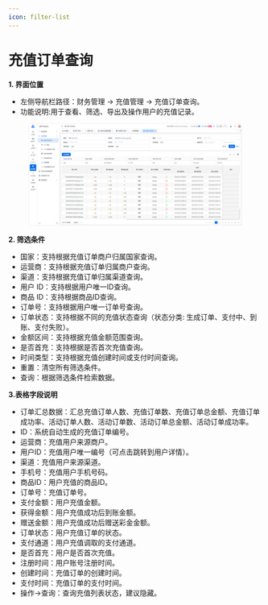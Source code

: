 ```yaml
---
icon: filter-list
---
```


# 充值订单查询

**1. 界面位置**

* 左侧导航栏路径：财务管理 → 充值管理 → 充值订单查询。
* 功能说明:用于查看、筛选、导出及操作用户的充值记录。

<figure><img src="../../.gitbook/assets/image (208).png" alt=""><figcaption></figcaption></figure>

**2. 筛选条件**

* 国家：支持根据充值订单商户归属国家查询。
* 运营商：支持根据充值订单归属商户查询。
* 渠道：支持根据充值订单归属渠道查询。
* 用户 ID：支持根据用户唯一ID查询。
* 商品 ID：支持根据商品ID查询。
* 订单号：支持根据用户唯一订单号查询。
* 订单状态：支持根据不同的充值状态查询（状态分类: 生成订单、支付中、到账、支付失败）。
* 金额区间：支持根据充值金额范围查询。
* 是否首充：支持根据是否首次充值查询。
* 时间类型：支持根据充值创建时间或支付时间查询。
* 重置：清空所有筛选条件。
* 查询：根据筛选条件检索数据。

**3.表格字段说明**

* 订单汇总数据：汇总充值订单人数、充值订单数、充值订单总金额、充值订单成功率、活动订单人数、活动订单数、活动订单总金额、活动订单成功率。
* ID：系统自动生成的充值订单编号。
* 运营商：充值用户来源商户。
* 用户ID：充值用户唯一编号（可点击跳转到用户详情）。
* 渠道：充值用户来源渠道。
* 手机号：充值用户手机号码。
* 商品ID：用户充值的商品ID。
* 订单号：充值订单号。
* 支付金额：用户充值金额。
* 获得金额：用户充值成功后到账金额。
* 赠送金额：用户充值成功后赠送彩金金额。
* 订单状态：用户充值订单的状态。
* 支付通道：用户充值调取的支付通道。
* 是否首充：用户是否首次充值。
* 注册时间：用户账号注册时间。
* 创建时间：充值订单的创建时间。
* 支付时间：充值订单的支付时间。
* 操作->查询：查询充值列表状态，建议隐藏。

